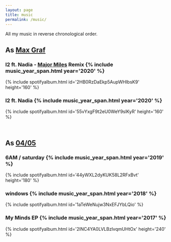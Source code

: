 ```yaml
---
layout: page
title: music
permalink: /music/
---
```


All my music in reverse chronological order.

## As <a href="https://open.spotify.com/artist/4P18zJpH8WSmt5tWlACK4s?si=AMeBIXK3QaWnfDuT_fb2Zg&dl_branch=1" target="_blank">Max Graf</a>
### l2 ft. Nadia - <a href="https://open.spotify.com/artist/2z6e36ZPBEJg3JW32WFqGX?si=4dx9cEH0Sc-eefhhv7qrUg&dl_branch=1" target="_blank">Major Miles</a> Remix {% include music_year_span.html year='2020' %}
{% include spotifyalbum.html id='2HB0RzDaEkp5AupWHIbsK9' height='160' %}

### l2 ft. Nadia {% include music_year_span.html year='2020' %}
{% include spotifyalbum.html id='55vYxgF9t2eU0WeY9slKyR' height='160' %}   

<br />

## As <a href="https://open.spotify.com/artist/6AFljFauQ7OMhKIvNbdh4A?si=L8Abx5l1QoizBUtW0oWopg&dl_branch=1" target="_blank">04/05</a>
### 6AM / saturday {% include music_year_span.html year='2019' %}
{% include spotifyalbum.html id='44yWXL2dyKUK58L2RFxBvt' height='180' %}

### windows {% include music_year_span.html year='2018' %}
{% include spotifyalbum.html id='1aTeWeNujw3NxEFJYbLQio' %}

### My Minds EP {% include music_year_span.html year='2017' %}
{% include spotifyalbum.html id='2lNC4YA0LVLBzlvqmUHtOx' height='240' %}
